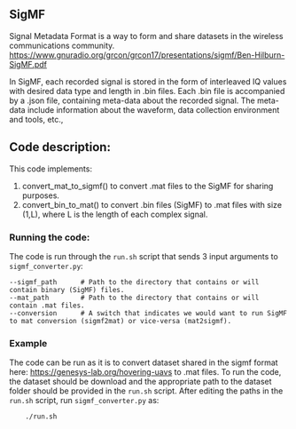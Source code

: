 ## SigMF
Signal Metadata Format is a way to form and share datasets in the wireless communications community. https://www.gnuradio.org/grcon/grcon17/presentations/sigmf/Ben-Hilburn-SigMF.pdf

In SigMF, each recorded signal is stored in the form of interleaved IQ values with desired data type and length in .bin files. Each .bin file is accompanied by a .json file, containing meta-data about the recorded signal. The meta-data include information about the waveform, data collection environment and tools, etc.,

## Code description:

This code implements:

1. convert_mat_to_sigmf() to convert .mat files to the SigMF for sharing purposes.
2. convert_bin_to_mat() to convert .bin files (SigMF) to .mat files with size (1,L), where L is the length of each complex signal.

### Running the code:

The code is run through the `run.sh` script that sends 3 input arguments to `sigmf_converter.py`: 

    --sigmf_path      # Path to the directory that contains or will contain binary (SigMF) files.
    --mat_path        # Path to the directory that contains or will contain .mat files.
    --conversion      # A switch that indicates we would want to run SigMF to mat conversion (sigmf2mat) or vice-versa (mat2sigmf). 

### Example
The code can be run as it is to convert dataset shared in the sigmf format here: https://genesys-lab.org/hovering-uavs to .mat files.
To run the code, the dataset should be download and the appropriate path to the dataset folder should be provided in the `run.sh` script.
After editing the paths in the `run.sh` script, run `sigmf_converter.py` as:
        
        ./run.sh
